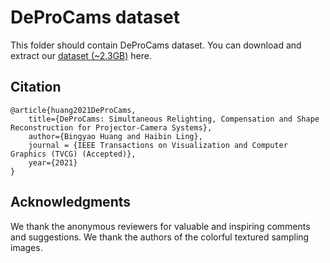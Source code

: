 DeProCams dataset
===

This folder should contain DeProCams dataset. You can download and extract our [dataset (~2.3GB)][1] here. 


## Citation
    @article{huang2021DeProCams,
        title={DeProCams: Simultaneous Relighting, Compensation and Shape Reconstruction for Projector-Camera Systems},
        author={Bingyao Huang and Haibin Ling},
        journal = {IEEE Transactions on Visualization and Computer Graphics (TVCG) (Accepted)},
        year={2021}
    }

## Acknowledgments
We thank the anonymous reviewers for valuable and inspiring comments and suggestions.
We thank the authors of the colorful textured sampling images. 

[1]: https://vision.cs.stonybrook.edu/~bingyao/pub/data/DeProCams
<!-- [1]: https://bingyaohuang.github.io/pub/DeProCams/data -->
